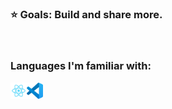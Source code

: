 ### ⭐️ Goals: Build and share more.
<br />

### Languages I'm familiar with:

<img align="left" alt="React" width="26px" src="https://raw.githubusercontent.com/github/explore/80688e429a7d4ef2fca1e82350fe8e3517d3494d/topics/react/react.png" />
<img align="left" alt="Visual Studio Code" width="26px" src="https://raw.githubusercontent.com/github/explore/80688e429a7d4ef2fca1e82350fe8e3517d3494d/topics/visual-studio-code/visual-studio-code.png" />

<br />

[website]: https://www.links.joshmay.xyz/
[twitter]: https://x.com/joshuammay
[linkedin]: https://www.linkedin.com/in/joshuammay/

<br />
<br />
